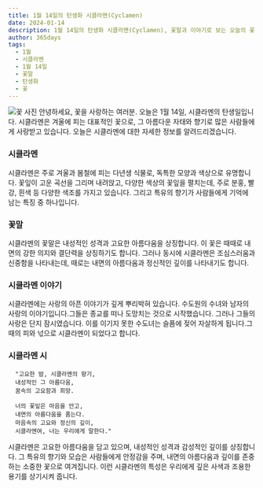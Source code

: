 ```yaml
---
title: 1월 14일의 탄생화 시클라멘(Cyclamen)
date: 2024-01-14
description: 1월 14일의 탄생화 시클라멘(Cyclamen), 꽃말과 이야기로 보는 오늘의 꽃
author: 365days
tags:
  - 1월
  - 시클라멘
  - 1월 14일
  - 꽃말
  - 탄생화
  - 꽃
---
```

![꽃 사진](https://cdn.pixabay.com/photo/2014/10/08/17/43/cyclamen-480477_1280.jpg#center)
안녕하세요, 꽃을 사랑하는 여러분. 오늘은 1월 14일, 시클라멘의 탄생일입니다. 시클라멘은 겨울에 피는 대표적인 꽃으로, 그 아름다운 자태와 향기로 많은 사람들에게 사랑받고 있습니다. 오늘은 시클라멘에 대한 자세한 정보를 알려드리겠습니다.

### 시클라멘
시클라멘은 주로 겨울과 봄철에 피는 다년생 식물로, 독특한 모양과 색상으로 유명합니다. 꽃잎이 고운 곡선을 그리며 내려앉고, 다양한 색상의 꽃잎을 펼치는데, 주로 분홍, 빨강, 흰색 등 다양한 색조를 가지고 있습니다. 그리고 특유의 향기가 사람들에게 기억에 남는 특징 중 하나입니다.


### 꽃말
시클라멘의 꽃말은 내성적인 성격과 고요한 아름다움을 상징합니다. 이 꽃은 때때로 내면의 강한 의지와 결단력을 상징하기도 합니다. 그러나 동시에 시클라멘은 조심스러움과 신중함을 나타내는데, 때로는 내면의 아름다움과 정신적인 깊이를 나타내기도 합니다.

### 시클라멘 이야기
시클라멘에는 사랑의 아픈 이야기가 깊게 뿌리박혀 있습니다. 수도원의 수녀와 남자의 사랑의 이야기입니다.그들은 종교를 떠나 도망치는 것으로 시작했습니다. 그러나 그들의 사랑은 단지 잠시였습니다. 이를 이기지 못한 수도녀는 슬픔에 젖어 자살하게 됩니다.그 때의 피와 넋으로 시클라멘이 되었다고 합니다.

### 시클라멘 시
      "고요한 밤, 시클라멘의 향기,
      내성적인 그 아름다움,
      꿈속의 고요함과 희망.

      너의 꽃잎은 마음을 안고,
      내면의 아름다움을 품는다.
      마음속의 고요와 정신의 깊이,
      시클라멘여, 너는 우리에게 말한다."

시클라멘은 고요한 아름다움을 담고 있으며, 내성적인 성격과 감성적인 깊이를 상징합니다. 그 특유의 향기와 모습은 사람들에게 안정감을 주며, 내면의 아름다움과 깊이를 존중하는 소중한 꽃으로 여겨집니다. 이런 시클라멘의 특성은 우리에게 깊은 사색과 조용한 용기를 상기시켜 줍니다.
